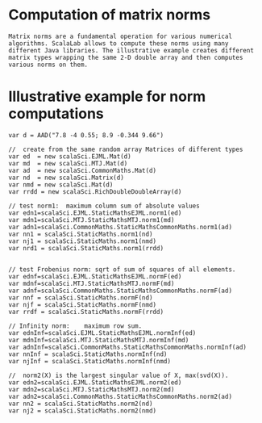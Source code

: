 # Computation of matrix norms #

`Matrix norms are a fundamental operation for various numerical algorithms. ScalaLab allows to compute these norms using many different Java libraries. The illustrative example creates different matrix types wrapping the same 2-D double array and then computes various norms on them.`


# Illustrative example for norm computations #

```
var d = AAD("7.8 -4 0.55; 8.9 -0.344 9.66") 

//  create from the same random array Matrices of different types
var ed  = new scalaSci.EJML.Mat(d)
var md  = new scalaSci.MTJ.Mat(d)
var ad  = new scalaSci.CommonMaths.Mat(d)
var nd  = new scalaSci.Matrix(d)
var nmd = new scalaSci.Mat(d)
var rrdd = new scalaSci.RichDoubleDoubleArray(d)

// test norm1:  maximum column sum of absolute values
var edn1=scalaSci.EJML.StaticMathsEJML.norm1(ed)
var mdn1=scalaSci.MTJ.StaticMathsMTJ.norm1(md)
var adn1=scalaSci.CommonMaths.StaticMathsCommonMaths.norm1(ad)
var nn1 = scalaSci.StaticMaths.norm1(nd)
var nj1 = scalaSci.StaticMaths.norm1(nmd)
var nrd1 = scalaSci.StaticMaths.norm1(rrdd)


// test Frobenius norm: sqrt of sum of squares of all elements.
var ednf=scalaSci.EJML.StaticMathsEJML.normF(ed)
var mdnf=scalaSci.MTJ.StaticMathsMTJ.normF(md)
var adnf=scalaSci.CommonMaths.StaticMathsCommonMaths.normF(ad)
var nnf = scalaSci.StaticMaths.normF(nd)
var njf = scalaSci.StaticMaths.normF(nmd)
var rrdf = scalaSci.StaticMaths.normF(rrdd)

// Infinity norm:    maximum row sum.
var ednInf=scalaSci.EJML.StaticMathsEJML.normInf(ed)
var mdnInf=scalaSci.MTJ.StaticMathsMTJ.normInf(md)
var adnInf=scalaSci.CommonMaths.StaticMathsCommonMaths.normInf(ad)
var nnInf = scalaSci.StaticMaths.normInf(nd)
var njInf = scalaSci.StaticMaths.normInf(nmd)

//  norm2(X) is the largest singular value of X, max(svd(X)).
var edn2=scalaSci.EJML.StaticMathsEJML.norm2(ed)
var mdn2=scalaSci.MTJ.StaticMathsMTJ.norm2(md)
var adn2=scalaSci.CommonMaths.StaticMathsCommonMaths.norm2(ad)
var nn2 = scalaSci.StaticMaths.norm2(nd)
var nj2 = scalaSci.StaticMaths.norm2(nmd)


```